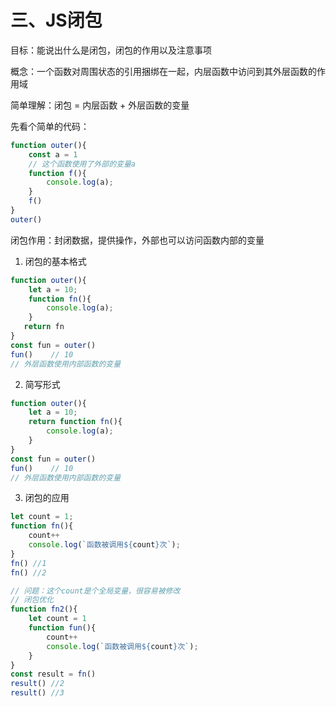 # 三、JS闭包

目标：能说出什么是闭包，闭包的作用以及注意事项

概念：一个函数对周围状态的引用捆绑在一起，内层函数中访问到其外层函数的作用域

简单理解：闭包 = 内层函数 + 外层函数的变量

先看个简单的代码：

```js
function outer(){
    const a = 1
    // 这个函数使用了外部的变量a
    function f(){
        console.log(a);   
    }
    f()
}
outer()
```

闭包作用：封闭数据，提供操作，外部也可以访问函数内部的变量

1. 闭包的基本格式

```js
function outer(){
    let a = 10;
    function fn(){
        console.log(a);
    }
   return fn
}
const fun = outer()
fun()    // 10
// 外层函数使用内部函数的变量
```

2. 简写形式

```js
function outer(){
    let a = 10;
    return function fn(){
        console.log(a);
    }
}
const fun = outer()
fun()    // 10
// 外层函数使用内部函数的变量
```

3. 闭包的应用

```js
let count = 1;
function fn(){
    count++
    console.log(`函数被调用${count}次`);
}
fn() //1
fn() //2

// 问题：这个count是个全局变量，很容易被修改
// 闭包优化
function fn2(){
    let count = 1
    function fun(){
        count++
        console.log(`函数被调用${count}次`);
    }
}
const result = fn()
result() //2
result() //3
```
